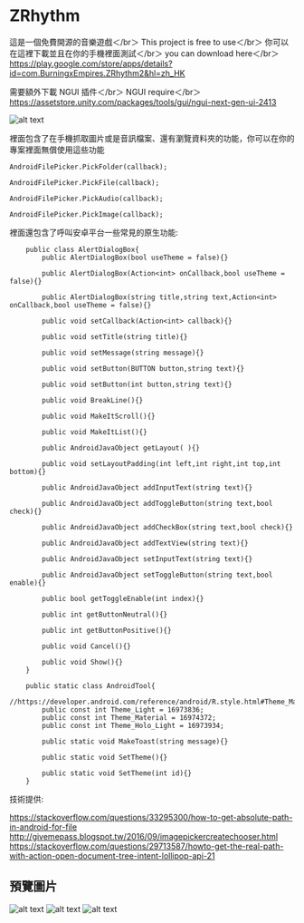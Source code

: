 # ZRhythm

這是一個免費開源的音樂遊戲＜/br＞
This project is free to use＜/br＞
你可以在這裡下載並且在你的手機裡面測試＜/br＞
you can download here＜/br＞
https://play.google.com/store/apps/details?id=com.BurningxEmpires.ZRhythm2&hl=zh_HK

需要額外下載 NGUI 插件＜/br＞
 NGUI require＜/br＞
https://assetstore.unity.com/packages/tools/gui/ngui-next-gen-ui-2413

![alt text](https://lh3.googleusercontent.com/Nr1mn3itf1Ah5m_Sav4wlyqeV7O8PFzuq1vgjrSSdhk0bxOWN8Lv2kuOWfeCp3pHsjw=h900-rw)

裡面包含了在手機抓取圖片或是音訊檔案、還有瀏覽資料夾的功能，你可以在你的專案裡面無償使用這些功能

```
AndroidFilePicker.PickFolder(callback);

AndroidFilePicker.PickFile(callback);

AndroidFilePicker.PickAudio(callback);

AndroidFilePicker.PickImage(callback);
```
裡面還包含了呼叫安卓平台一些常見的原生功能:

```
	public class AlertDialogBox{
		public AlertDialogBox(bool useTheme = false){}

		public AlertDialogBox(Action<int> onCallback,bool useTheme = false){}

		public AlertDialogBox(string title,string text,Action<int> onCallback,bool useTheme = false){}

		public void setCallback(Action<int> callback){}

		public void setTitle(string title){}

		public void setMessage(string message){}

		public void setButton(BUTTON button,string text){}

		public void setButton(int button,string text){}

		public void BreakLine(){}

		public void MakeItScroll(){}

		public void MakeItList(){}

		public AndroidJavaObject getLayout( ){}

		public void setLayoutPadding(int left,int right,int top,int bottom){}

		public AndroidJavaObject addInputText(string text){}

		public AndroidJavaObject addToggleButton(string text,bool check){}

		public AndroidJavaObject addCheckBox(string text,bool check){}

		public AndroidJavaObject addTextView(string text){}

		public AndroidJavaObject setInputText(string text){}

		public AndroidJavaObject setToggleButton(string text,bool enable){}
		
		public bool getToggleEnable(int index){}

		public int getButtonNeutral(){}

		public int getButtonPositive(){}

		public void Cancel(){}

		public void Show(){}
	}
```

```
	public static class AndroidTool{
		//https://developer.android.com/reference/android/R.style.html#Theme_Material
		public const int Theme_Light = 16973836;
		public const int Theme_Material = 16974372;
		public const int Theme_Holo_Light = 16973934;

		public static void MakeToast(string message){}

		public static void SetTheme(){}

		public static void SetTheme(int id){}
	}
```
技術提供:

https://stackoverflow.com/questions/33295300/how-to-get-absolute-path-in-android-for-file
http://givemepass.blogspot.tw/2016/09/imagepickercreatechooser.html
https://stackoverflow.com/questions/29713587/howto-get-the-real-path-with-action-open-document-tree-intent-lollipop-api-21

## 預覽圖片

![alt text](https://lh3.googleusercontent.com/x_Uuy7w6xzhbgfyfOA5KRm5rd3WIGd_diHqO_8DJ8MCQEwUYLEt30jhEMtI-lSLiww=h900-rw)
![alt text](https://lh3.googleusercontent.com/jWUHMsILZ_xcPLVfHVFTe5AHZ6yLRN-KuZDqbRRkCLX7hf48Z4ALC4BeELfThjwWJS86=h900-rw)
![alt text](https://lh3.googleusercontent.com/khwQ3p7kF0B06xmMJ8Z7VgBYz8yJE8_nVt-l57lNcn_UhvN_pyoz1dPq39zUT6ujEko=h900-rw)

